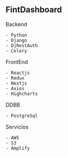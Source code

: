 ## FintDashboard

Backend 
```
- Python
- Django
- DjRestAuth
- Celery
```
FrontEnd
```
- Reactjs
- Redux
- Nextjs
- Axios
- Highcharts
```
DDBB
```
- PostgreSql
```

Servicios
```
- AWS
- S3
- Amplify
```
